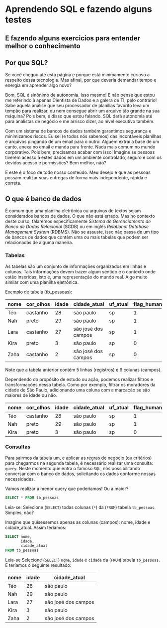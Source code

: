 # Aprendendo SQL e fazendo alguns testes 

## E fazendo alguns exercicios para entender melhor o conhecimento 

## Por que SQL?

Se você chegou até esta página e porque está minimamente curioso a respeito dessa tecnologia. Mas afinal, por que deveria demandar tempo e energia em aprender algo novo?

Bom, SQL é sinônimo de autonomia. Isso mesmo! E não pense que estou me referindo à apenas Cientista de Dados e a galera de TI, pelo contrário! Sabe aquela análise que seu processador de planílias favorito leva um tempão para realizar, ou nem consegue abrir um arquivo tão grande na sua máquina? Pois bem, é disso que estou falando. SQL dará autonomia até para analistas de negócio e me arrisco dizer, ao nível executivo também.

Com um sistema de bancos de dados também garantimos segurança e minimizamos riscos. Eu sei (e todos nós sabemos) das incontáveis planilhas e arquivos pingando de um email para o outro. Alguem extrai a base de um canto, anexa no email e manda para frente. Nada mais comum no mundo corporativo. Pois bem, precisamos acabar com isso! Imagine se pessoas tiverem acesso à estes dados em um ambiente controlado, seguro e com os devidos acesso e permissões? Bem melhor, não?

E este é o foco de todo nosso conteúdo. Meu desejo é que as pessoas possam realizar suas entregas de forma mais independente, rápida e correta.

## O que é banco de dados

É comum que uma planilha eletrônica ou arquivos de textos sejam considerados bancos de dados. O que não está errado. Mas no contexto deste curso, falaremos especificamente _Sistema de Gerenciamento de Banco de Dados Relacional_ (SGDB) ou em inglês  _Relational Database Management System_ (RDBMS). Não se assuste, isso não passa de um tipo de bancos de dados que contêm uma ou mais tabelas que podem ser relacionadas de alguma maneira.

### Tabelas

As tabelas são um conjunto de informações organizados em linhas e colunas. Tais informações devem trazer algum sentido e o contexto onde estão inseridas, isto é, uma representação do mundo real. Algo muito similar com uma planílha eletrônica.

Exemplo de tabela (tb_pessoas):

| nome | cor_olhos | idade | cidade_atual | uf_atual | flag_humano |
| --- | --- | --- | --- | --- | --- |
| Téo | castanho | 28 | são paulo | sp | 1 |
| Nah | preto | 29 | são paulo | sp | 1 |
| Lara | castanho | 27 | são josé dos campos | sp | 1 |
| Kira | preto | 3 | são paulo | sp | 0 |
| Zaha | castanho | 2 | são josé dos campos | sp | 0 |

Note que a tabela anterior contém 5 linhas (registros) e 6 colunas (campos).

Dependendo do propósito de estudo ou ação, podemos realizar filtros e transformações nessa tabela. Como por exemplo, filtrar os moradores da cidade de São Paulo, adicionando uma coluna com a marcação se são maiores de idade ou não.

| nome | cor_olhos | idade | cidade_atual | uf_atual | flag_humano | flag_adulto |
| --- | --- | --- | --- | --- | --- | --- |
| Téo | castanho | 28 | são paulo | sp | 1 | 1 |
| Nah | preto | 29 | são paulo | sp | 1 | 1 |
| Kira | preto | 3 | são paulo | sp | 0 | 0 |

### Consultas

Para sairmos da tabela um, e aplicar as regras de negócio (ou critérios) para chegarmos na segunda tabela, é necessário realizar uma consulta: ```query```. Neste momento que entra o famoso ```SQL```, nos possibilitando conversar com o banco de dados, solicitando os dados conforme nossas necessidades.

Vamos realizar a menor query que poderíamos! Ou a maior?

```sql
SELECT * FROM tb_pessoas
```

Leia-se: Selecione (```SELECT```) todas colunas (```*```) da (```FROM```) tabela ```tb_pessoas```. Simples, não?

Imagine que quisessemos apenas as colunas (campos): nome, idade e cidade_atual. Assim teríamos:

```sql
SELECT nome,
       idade,
       cidade_atual
FROM tb_pessoas
```

Leia-se Selecione (```SELECT```) ```nome```, ```idade``` e ```cidade``` da (```FROM```) tabela ```tb_pessoas```. E teríamos o seguinte resultado:

| nome | idade | cidade_atual |
| --- | --- | --- | 
| Téo | 28 | são paulo |
| Nah | 29 | são paulo |
| Lara | 27 | são josé dos campos |
| Kira | 3 | são paulo |
| Zaha | 2 | são josé dos campos |

